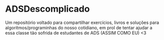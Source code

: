 # ADSDescomplicado

Um repositório voltado para compartilhar exercícios, livros e soluções para algoritmos/programinhas do nosso cotidiano, em prol de tentar ajudar a essa classe tão sofrida de estudantes de ADS (ASSIM COMO EU) <3
